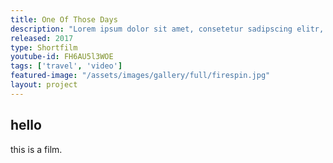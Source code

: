```yaml
---
title: One Of Those Days
description: "Lorem ipsum dolor sit amet, consetetur sadipscing elitr, sed diam nonumy eirmod tempor invidunt ut labore et dolore magna aliquyam erat, sed diam voluptua. At vero eos et accusam et justo duo dolores et ea rebum. Stet clita kasd gubergren"
released: 2017
type: Shortfilm
youtube-id: FH6AU5l3WOE
tags: ['travel', 'video']
featured-image: "/assets/images/gallery/full/firespin.jpg"
layout: project
---
```


## hello

this is a film.
